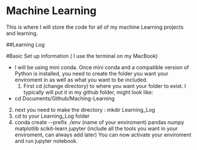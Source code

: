 # Machine Learning
 This is where I will store the code for all of my machine Learning projects and learning.

##Learning Log

#Basic Set up information ( I use the terminal on my MacBook)
- I will be using mini conda. Once mini conda and a compatible version of Python is installed, you need to create the folder you want your enviroment in as well as what you want to be included.
  1. First cd (change directory) to where you want your folder to exist. I typically will put it in my github folder, might look like:
-  cd Documents/Github/Maching-Learning
  2. next you need to make the directory : mkdir Learning_Log
  3. cd to your Learning_Log folder
  3. conda create --prefix ./env (name of your enviroment) pandas numpy matplotlib scikit-learn jupyter (include all the tools you want in your enviroment, can always add later)
You can now activate your enviroment and run jupyter notebook. 
